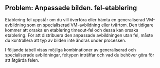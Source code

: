 ## <a name="issue-custom-image-provisioning-errors"></a>Problem: Anpassade bilden. fel-etablering
Etablering fel uppstår om du vill överföra eller hämta en generaliserad VM-avbildning som en specialiserad VM-avbildning eller tvärtom. Den tidigare kommer att orsaka en etablering timeout-fel och dessa kan orsaka etablering. För att distribuera den anpassade avbildningen utan fel, måste du kontrollera att typ av bilden inte ändras under processen.

I följande tabell visas möjliga kombinationer av generaliserad och specialiserade avbildningar, feltypen inträffar och vad du behöver göra för att åtgärda felen.


